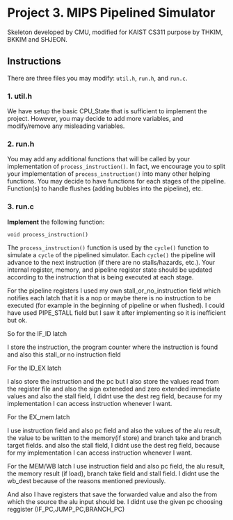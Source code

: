 # Project 3. MIPS Pipelined Simulator
Skeleton developed by CMU,
modified for KAIST CS311 purpose by THKIM, BKKIM and SHJEON.

## Instructions
There are three files you may modify: `util.h`, `run.h`, and `run.c`.

### 1. util.h

We have setup the basic CPU\_State that is sufficient to implement the project.
However, you may decide to add more variables, and modify/remove any misleading variables.

### 2. run.h

You may add any additional functions that will be called by your implementation of `process_instruction()`.
In fact, we encourage you to split your implementation of `process_instruction()` into many other helping functions.
You may decide to have functions for each stages of the pipeline.
Function(s) to handle flushes (adding bubbles into the pipeline), etc.

### 3. run.c

**Implement** the following function:

    void process_instruction()

The `process_instruction()` function is used by the `cycle()` function to simulate a `cycle` of the pipelined simulator.
Each `cycle()` the pipeline will advance to the next instruction (if there are no stalls/hazards, etc.).
Your internal register, memory, and pipeline register state should be updated according to the instruction
that is being executed at each stage.


For the pipeline registers
 I used my own stall_or_no_instruction field which notifies each latch that it is a nop or maybe there is no instruction to be executed (for example in the beginning of pipeline or when flushed). I could have used PIPE_STALL field but I saw it after implementing so it is inefficient but ok. 

 So for the IF_ID latch 

 I store the instruction, the program counter where the instruction is found and also this stall_or no instruction field

 For the ID_EX latch

I also store the instruction and the pc but I also store the values read from the register file and also the sign exteneded and zero extended immediate values and also the stall field, I didnt use the dest reg field, because for my implementation I can access instruction whenever I want.

For the EX_mem latch

 I use instruction field and also pc field and also the values of the alu result, the value to be written to the memory(if store) and branch take and branch target fields.  and also the stall field, I didnt use the dest reg field, because for my implementation I can access instruction whenever I want.

For the MEM/WB latch 
 I use instruction field and also pc field, the alu result, the memory result (if load), branch take field and stall field. I didnt use the wb_dest because of the reasons mentioned previously.

 And also I have registers that save the forwarded value and also the from which the source the alu input should be. I didnt use the given pc choosing reggister (IF_PC,JUMP_PC,BRANCH_PC)